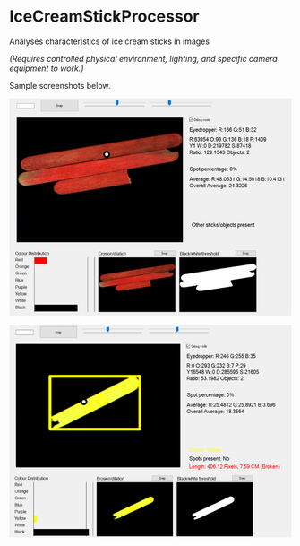 # IceCreamStickProcessor
Analyses characteristics of ice cream sticks in images

*(Requires controlled physical environment, lighting, and specific camera equipment to work.)*

Sample screenshots below.

![alt text](https://raw.githubusercontent.com/ezekieltan/IceCreamStickProcessor/master/IceCreamStickProcessor/sample1.png)

![alt text](https://raw.githubusercontent.com/ezekieltan/IceCreamStickProcessor/master/IceCreamStickProcessor/sample2.png)
